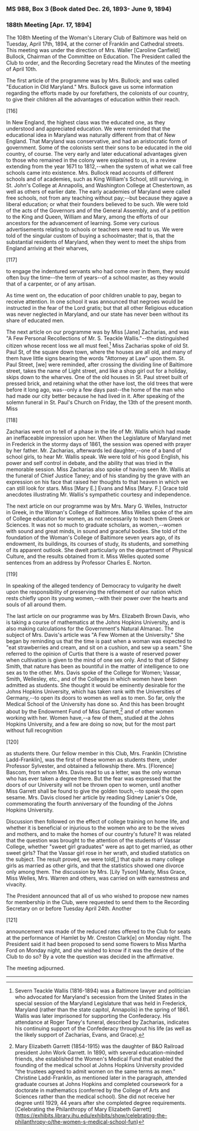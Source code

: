 ### MS 988, Box 3 (Book dated Dec. 26, 1893- June 9, 1894)

### 188th Meeting [Apr. 17, 1894]

The 108th Meeting of the Woman's Literary Club of Baltimore was held on Tuesday, April 17th, 1894, at the corner of Franklin and Cathedral streets. This meeting was under the direction of Mrs. Waller [Caroline Canfield] Bullock, Chairman of the Committee on Education. The President called the Club to order, and the Recording Secretary read the Minutes of the meeting of April 10th.

The first article of the programme was by Mrs. Bullock; and was called "Education in Old Maryland." Mrs. Bullock gave us some information regarding the efforts made by our forefathers, the colonists of our country, to give their children all the advantages of education within their reach.

[116]

In New England, the highest class was the educated one, as they understood and appreciated education. We were reminded that the educational idea in Maryland was naturally different from that of New England. That Maryland was conservative, and had an aristocratic form of government. Some of the colonists sent their sons to be educated in the old country, of course. The very early and later educational advantages given to those who remained in the colony were explained to us, in a review extending from the year 1671 to 1812,--when the system of what we call free schools came into existence. Mrs. Bullock read accounts of different schools and of academies, such as King William's School, still surviving, in St. John's College at Annapolis, and Washington College at Chestertown, as well as others of earlier date. The early academies of Maryland were called free schools, not from any teaching without pay;--but because they agave a liberal education; or what their founders believed to be such. We were told of the acts of the Governors and of the General Assembly, and of a petition to the King and Queen, William and Mary, among the efforts of our ancestors for the advancement of learning. Some very curious advertisements relating to schools or teachers were read to us. We were told of the singular custom of buying a schoolmaster; that is, that the substantial residents of Maryland, when they went to meet the ships from England arriving at their wharves,

[117]

to engage the indentured servants who had come over in them, they would often buy the time--the term of years--of a school master, as they would that of a carpenter, or of any artisan.

As time went on, the education of poor children unable to pay, began to receive attention. In one school it was announced that negroes would be instructed in the fear of the Lord gratis; but that all other Religious education was never neglected in Maryland, and our state has never been without its share of educated men.

The next article on our programme was by Miss [Jane] Zacharias, and was "A Few Personal Recollections of Mr. S. Teackle Wallis."--the distinguished citizen whose recent loss we all must feel.[^Wallis] Miss Zacharias spoke of old St. Paul St, of the square down town, where the houses are all old, and many of them have little signs bearing the words "Attorney at Law" upon them. St. Paul Street, [we] were reminded, after crossing the dividing line of Baltimore street, takes the name of Light street, and like a shop girl out for a holiday, skips down to the wharves. One of the old houses in St. Paul street built of pressed brick, and retaining what the other have lost, the old trees that were before it long ago, was--only a few days past--the home of the man who had made our city better because he had lived in it. After speaking of the solemn funeral in St. Paul's Church on Friday, the 13th of the present month. Miss

[118]

Zacharias went on to tell of a phase in the life of Mr. Wallis which had made an ineffaceable impression upon her. When the Legislature of Maryland met in Frederick in the stormy days of 1861, the session was opened with prayer by her father. Mr. Zacharias, afterwards led daughter,--one of a band of school girls, to hear Mr. Wallis speak. We were told of his good English, his power and self control in debate, and the ability that was tried in the memorable session. Miss Zacharias also spoke of having seen Mr. Wallis at the funeral of Chief Justice Taney; and of his standing by the grave with an expression on his face that raised her thoughts to that heaven in which we can still look for stars. Miss [Mary E.] Evans and Miss [Mary. F.] Grace told anecdotes illustrating Mr. Wallis's sympathetic courtesy and independence.
[^Wallis]: Severn Teackle Wallis (1816-1894) was a Baltimore lawyer and politician who advocated for Maryland's secession from the United States in the special session of the Maryland Legislature that was held in Frederick, Maryland (rather than the state capitol, Annapolis) in the spring of 1861. Wallis was later imprisoned for supporting the Confederacy. His attendance at Roger Taney's funeral, described by Zacharias, indicates his continuing support of the Confederacy throughout his life (as well as the likely support of Zacharias, Evans, and Grace). 

The next article on our programme was by Mrs. Mary G. Welles, Instructor in Greek, in the Woman's College of Baltimore. Miss Welles spoke of the aim of College education for women, as not necessarily to teach them Greek or Sciences. It was not so much to graduate scholars, as women,--women with sound and great minds, in sound and graceful bodies. She told of the foundation of the Woman's College of Baltimore seven years ago, of its endowment, its buildings, its courses of study, its students, and something of its apparent outlook. She dwelt particularly on the department of Physical Culture, and the results obtained from it. Miss Welles quoted some sentences from an address by Professor Charles E. Norton.

[119]

In speaking of the alleged tendency of Democracy to vulgarity he dwelt upon the responsibility of preserving the refinement of our nation which rests chiefly upon its young women,--with their power over the hearts and souls of all around them.

The last article on our programme was by Mrs. Elizabeth Brown Davis, who is taking a course of mathematics at the Johns Hopkins University, and is also making calculations for the Government's Natural Almanac. The subject of Mrs. Davis's article was "A Few Women at the University." She began by reminding us that the time is past when a woman was expected to "eat strawberries and cream, and sit on a cushion, and sew up a seam." She referred to the opinion of Curtis that there is a waste of reserved power when cultivation is given to the mind of one sex only. And to that of Sidney Smith, that nature has been as bountiful in the matter of intelligence to one sex as to the other. Mrs. Davis spoke of the College for Women; Vassar, Smith, Wellesley, etc., and of the Colleges in which women have been admitted as students. She thought it would be eminently desirable for the Johns Hopkins University, which has taken rank with the Universities of Germany,--to open its doors to women as well as to men. So far, only the Medical School of the University has done so. And this has been brought about by the Endowment Fund of Miss Garrett,[^JHU] and of other women working with her. Women have,--a few of them, studied at the Johns Hopkins University, and a few are doing so now, but for the most part without full recognition
[^JHU]: Mary Elizabeth Garrett (1854-1915) was the daughter of B&O Railroad president John Work Garrett. In 1890, with several education-minded friends, she established the Women's Medical Fund that enabled the founding of the medical school at Johns Hopkins University provided "the trustees agreed to admit women on the same terms as men." Christine Ladd-Franklin, as mentioned later in the paragraph, attended graduate courses at Johns Hopkins and completed coursework for a doctorate in mathematics (conferred by the College of Arts and Sciences rather than the medical school). She did not receive her degree until 1929, 44 years after she completed degree requirements. [Celebrating the Philanthropy of Mary Elizabeth Garrett] (https://exhibits.library.jhu.edu/exhibits/show/celebrating-the-philanthropy-o/the-women-s-medical-school-fun)

[120]

as students there. Our fellow member in this Club, Mrs. Franklin [Christine Ladd-Franklin], was the first of these women as students there, under Professor Sylvester, and obtained a fellowship there. Mrs. [Florence] Bascom, from whom Mrs. Davis read to us a letter, was the only woman who has ever taken a degree there. But the fear was expressed that the doors of our University will not be thrown open to women, until another Miss Garrett shall be found to give the golden touch,--to speak the open sesame. Mrs. Davis closed her article by reading Sidney Lanier's Ode, commemorating the fourth anniversary of the founding of the Johns Hopkins University.

Discussion then followed on the effect of college training on home life, and whether it is beneficial or injurious to the women who are to be the wives and mothers, and to make the homes of our country's future? It was related that the question was brought to the attention of the students of Vassar College, whether "sweet girl graduates" were as apt to get married, as other sweet girls? That the Vassar girl rose in her wrath, and studied statistics on the subject. The result proved, we were told[,] that quite as many college girls as married as other girls, and that the statistics showed one divorce only among them. The discussion by Mrs. [Lily Tyson] Manly, Miss Grace, Miss Welles, Mrs. Warren and others, was carried on with earnestness and vivacity.

The President announced that all of us who wished to propose new names for membership in the Club, were requested to send them to the Recording Secretary on or before Tuesday April 24th. Another

[121]

announcement was made of the reduced rates offered to the Club for seats at the performance of Hamlet by Mr. Creston Clark[e] on Monday night. The President said it had been proposed to send some flowers to Miss Martha Ford on Monday night, and she wished to know if it was the desire of the Club to do so? By a vote the question was decided in the affirmative.

The meeting adjourned.
<hr>
